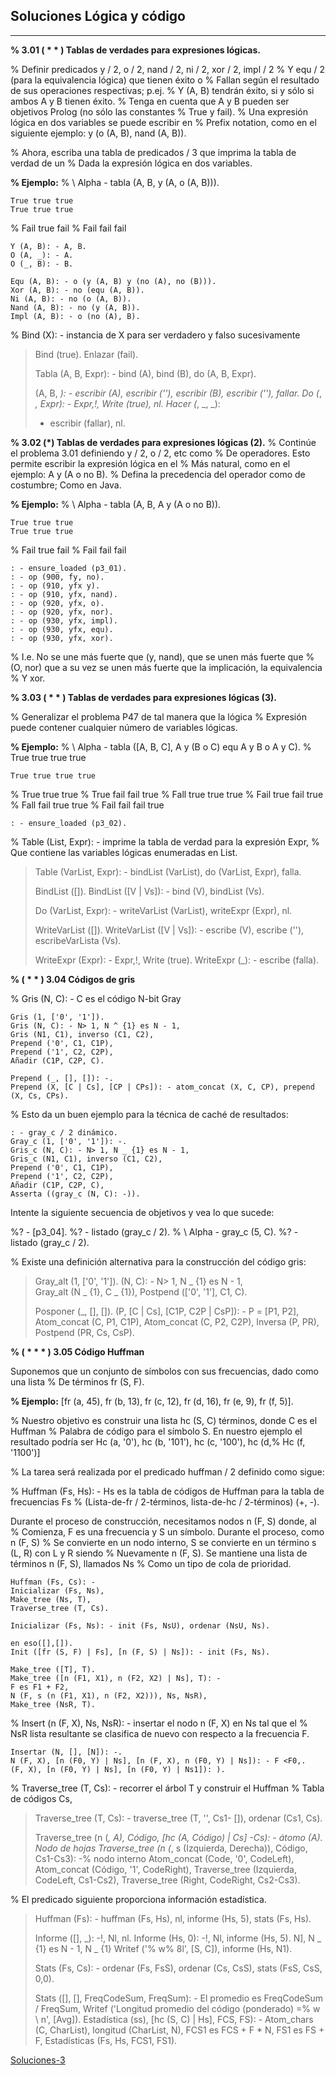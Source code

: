 

**Soluciones Lógica y código**
----------


----------

**% 3.01 ( * * ) Tablas de verdades para expresiones lógicas.**

% Definir predicados y / 2, o / 2, nand / 2, ni / 2, xor / 2, impl / 2
% Y equ / 2 (para la equivalencia lógica) que tienen éxito o
% Fallan según el resultado de sus operaciones respectivas; p.ej.
% Y (A, B) tendrán éxito, si y sólo si ambos A y B tienen éxito.
% Tenga en cuenta que A y B pueden ser objetivos Prolog (no sólo las constantes
% True y fail).
% Una expresión lógica en dos variables se puede escribir en
% Prefix notation, como en el siguiente ejemplo: y (o (A, B), nand (A, B)).

% Ahora, escriba una tabla de predicados / 3 que imprima la tabla de verdad de un
% Dada la expresión lógica en dos variables.

**% Ejemplo:**
% \ Alpha - tabla (A, B, y (A, o (A, B))).

    True true true
    True true true

% Fail true fail
% Fail fail fail
    
    Y (A, B): - A, B.
    O (A, _): - A.
    O (_, B): - B.

    Equ (A, B): - o (y (A, B) y (no (A), no (B))).
    Xor (A, B): - no (equ (A, B)).
    Ni (A, B): - no (o (A, B)).
    Nand (A, B): - no (y (A, B)).
    Impl (A, B): - o (no (A), B).

% Bind (X): - instancia de X para ser verdadero y falso sucesivamente

> Bind (true). Enlazar (fail).
> 
> Tabla (A, B, Expr): - bind (A), bind (B), do (A, B, Expr).
> 
> (A, B, _): - escribir (A), escribir (''), escribir (B), escribir (''),
> fallar. Do (_, _, Expr): - Expr,!, Write (true), nl. Hacer (_, _, _):
> - escribir (fallar), nl.

**% 3.02 (*) Tablas de verdades para expresiones lógicas (2).**
% Continúe el problema 3.01 definiendo y / 2, o / 2, etc como
% De operadores. Esto permite escribir la expresión lógica en el
% Más natural, como en el ejemplo: A y (A o no B).
% Defina la precedencia del operador como de costumbre; Como en Java.

**% Ejemplo:**
% \ Alpha - tabla (A, B, A y (A o no B)).

    True true true
    True true true
    
% Fail true fail
% Fail fail fail
    
    : - ensure_loaded (p3_01).
    : - op (900, fy, no).
    : - op (910, yfx y).
    : - op (910, yfx, nand).
    : - op (920, yfx, o).
    : - op (920, yfx, nor).
    : - op (930, yfx, impl).
    : - op (930, yfx, equ).
    : - op (930, yfx, xor).

% I.e. No se une más fuerte que (y, nand), que se unen más fuerte que
% (O, nor) que a su vez se unen más fuerte que la implicación, la equivalencia
% Y xor.

**% 3.03 ( * * ) Tablas de verdades para expresiones lógicas (3).**

% Generalizar el problema P47 de tal manera que la lógica
% Expresión puede contener cualquier número de variables lógicas.

**% Ejemplo:**
% \ Alpha - tabla ([A, B, C], A y (B o C) equ A y B o A y C).
% True true true true

    True true true true

% True true true
% True fail fail true
% Fall true true true
% Fail true fail true
% Fall fail true true
% Fail fail fail true

    : - ensure_loaded (p3_02).

% Table (List, Expr): - imprime la tabla de verdad para la expresión Expr,
% Que contiene las variables lógicas enumeradas en List.

> Table (VarList, Expr): - bindList (VarList), do (VarList, Expr),
> falla.
> 
> BindList ([]). BindList ([V | Vs]): - bind (V), bindList (Vs).
> 
> Do (VarList, Expr): - writeVarList (VarList), writeExpr (Expr), nl.
> 
> WriteVarList ([]). WriteVarList ([V | Vs]): - escribe (V), escribe
> (''), escribeVarLista (Vs).
> 
> WriteExpr (Expr): - Expr,!, Write (true). WriteExpr (_): - escribe
> (falla).

**% ( * * ) 3.04 Códigos de gris**

% Gris (N, C): - C es el código N-bit Gray

    Gris (1, ['0', '1']).
    Gris (N, C): - N> 1, N ^ {1} es N - 1,
    Gris (N1, C1), inverso (C1, C2),
    Prepend ('0', C1, C1P),
    Prepend ('1', C2, C2P),
    Añadir (C1P, C2P, C).
    
    Prepend (_, [], []): -.
    Prepend (X, [C | Cs], [CP | CPs]): - atom_concat (X, C, CP), prepend (X, Cs, CPs).


% Esto da un buen ejemplo para la técnica de caché de resultados:

    : - gray_c / 2 dinámico.
    Gray_c (1, ['0', '1']): -.
    Gris_c (N, C): - N> 1, N _ {1} es N - 1,
    Gris_c (N1, C1), inverso (C1, C2),
    Prepend ('0', C1, C1P),
    Prepend ('1', C2, C2P),
    Añadir (C1P, C2P, C),
    Asserta ((gray_c (N, C): -)).

Intente la siguiente secuencia de objetivos y vea lo que sucede:

%? - [p3_04].
%? - listado (gray_c / 2).
% \ Alpha - gray_c (5, C).
%? - listado (gray_c / 2).


% Existe una definición alternativa para la construcción del código gris:

> Gray_alt (1, ['0', '1']). (N, C): - N> 1, N _ {1} es N - 1,   
> Gray_alt (N _ {1}, C _ {1}),    Postpend (['0', '1'], C1, C).
> 
> Posponer (_, [], []). (P, [C | Cs], [C1P, C2P | CsP]): - P = [P1, P2],
> Atom_concat (C, P1, C1P),  Atom_concat (C, P2, C2P),  Inversa (P, PR),
> Postpend (PR, Cs, CsP).

**% ( * * * ) 3.05 Código Huffman**

Suponemos que un conjunto de símbolos con sus frecuencias, dado como una lista
% De términos fr (S, F).

**% Ejemplo:** [fr (a, 45), fr (b, 13), fr (c, 12), fr (d, 16), fr (e, 9), fr (f, 5)].

% Nuestro objetivo es construir una lista hc (S, C) términos, donde C es el Huffman
% Palabra de código para el símbolo S. En nuestro ejemplo el resultado podría ser
Hc (a, '0'), hc (b, '101'), hc (c, '100'), hc (d,% Hc (f, '1100')]

% La tarea será realizada por el predicado huffman / 2 definido como sigue:
 
% Huffman (Fs, Hs): - Hs es la tabla de códigos de Huffman para la tabla de frecuencias Fs
% (Lista-de-fr / 2-términos, lista-de-hc / 2-términos) (+, -).

Durante el proceso de construcción, necesitamos nodos n (F, S) donde, al
% Comienza, F es una frecuencia y S un símbolo. Durante el proceso, como n (F, S)
% Se convierte en un nodo interno, S se convierte en un término s (L, R) con L y R siendo
% Nuevamente n (F, S). Se mantiene una lista de términos n (F, S), llamados Ns
% Como un tipo de cola de prioridad.

    Huffman (Fs, Cs): -
    Inicializar (Fs, Ns),
    Make_tree (Ns, T),
    Traverse_tree (T, Cs).

    Inicializar (Fs, Ns): - init (Fs, NsU), ordenar (NsU, Ns).
    
    en eso([],[]).
    Init ([fr (S, F) | Fs], [n (F, S) | Ns]): - init (Fs, Ns).
    
    Make_tree ([T], T).
    Make_tree ([n (F1, X1), n (F2, X2) | Ns], T): -
    F es F1 + F2,
    N (F, s (n (F1, X1), n (F2, X2))), Ns, NsR),
    Make_tree (NsR, T).

% Insert (n (F, X), Ns, NsR): - insertar el nodo n (F, X) en Ns tal que el
% NsR lista resultante se clasifica de nuevo con respecto a la frecuencia F.

    Insertar (N, [], [N]): -.
    N (F, X), [n (F0, Y) | Ns], [n (F, X), n (F0, Y) | Ns]): - F <F0,.
    (F, X), [n (F0, Y) | Ns], [n (F0, Y) | Ns1]): ).

% Traverse_tree (T, Cs): - recorrer el árbol T y construir el Huffman
% Tabla de códigos Cs,

> Traverse_tree (T, Cs): - traverse_tree (T, '', Cs1- []), ordenar (Cs1,
> Cs).
> 
> Traverse_tree (n (_, A), Código, [hc (A, Código) | Cs] -Cs): - átomo
> (A). Nodo de hojas Traverse_tree (n (_, s (Izquierda, Derecha)),
> Código, Cs1-Cs3): -% nodo interno Atom_concat (Code, '0', CodeLeft),
> Atom_concat (Código, '1', CodeRight), Traverse_tree (Izquierda,
> CodeLeft, Cs1-Cs2), Traverse_tree (Right, CodeRight, Cs2-Cs3).


% El predicado siguiente proporciona información estadística.

> Huffman (Fs): - huffman (Fs, Hs), nl, informe (Hs, 5), stats (Fs, Hs).
> 
> Informe ([], _): -!, Nl, nl. Informe (Hs, 0): -!, Nl, informe (Hs, 5).
> N], N _ {1} es N - 1, N _ {1} Writef ('% w% 8l', [S, C]), informe (Hs,
> N1).
> 
> Stats (Fs, Cs): - ordenar (Fs, FsS), ordenar (Cs, CsS), stats (FsS,
> CsS, 0,0).
> 
> Stats ([], [], FreqCodeSum, FreqSum): - El promedio es FreqCodeSum /
> FreqSum, Writef ('Longitud promedio del código (ponderado) =% w \ n',
> [Avg]). Estadística (ss), [hc (S, C) | Hs], FCS, FS): - Atom_chars (C,
> CharList), longitud (CharList, N), FCS1 es FCS + F * N, FS1 es FS + F,
> Estadísticas (Fs, Hs, FCS1, FS1).

[Soluciones-3](https://github.com/vml86/prologp/blob/master/Solucioneslogicycodigo.md)

